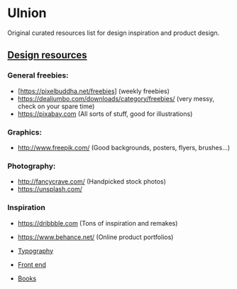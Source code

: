 # UInion
Original curated resources list for design inspiration and product design.

## [Design resources](/Design%20Resources.md)

### General freebies:
  * [https://pixelbuddha.net/freebies] (weekly freebies)
  * https://dealjumbo.com/downloads/category/freebies/ (very messy, check on your spare time)
  * https://pixabay.com (All sorts of stuff, good for illustrations)
  
### Graphics:
  * http://www.freepik.com/ (Good backgrounds, posters, flyers, brushes...)
  
### Photography:
  * http://fancycrave.com/ (Handpicked stock photos)
  * https://unsplash.com/

### Inspiration
  * https://dribbble.com (Tons of inspiration and remakes)
  * https://www.behance.net/ (Online product portfolios)


* [Typography](https://github.com/fcoquillat/UInion/blob/master/Typography.md)

* [Front end](https://github.com/fcoquillat/UInion/blob/master/Frontend.md)

* [Books](https://github.com/)

